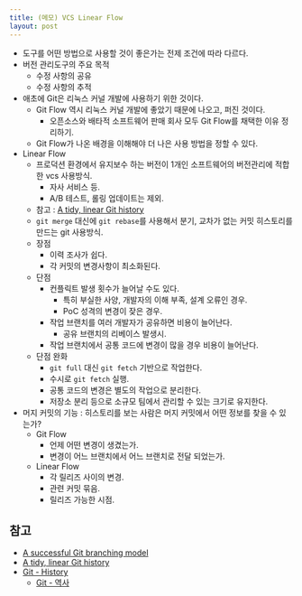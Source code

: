 ```yaml
---
title: (메모) VCS Linear Flow
layout: post
---
```


- 도구를 어떤 방법으로 사용할 것이 좋은가는 전제 조건에 따라 다르다.
- 버전 관리도구의 주요 목적
  - 수정 사항의 공유
  - 수정 사항의 추적
- 애초에 Git은 리눅스 커널 개발에 사용하기 위한 것이다.
  - Git Flow 역시 리눅스 커널 개발에 좋았기 때문에 나오고, 퍼진 것이다.
    - 오픈소스와 배타적 소프트웨어 판매 회사 모두 Git Flow를 채택한 이유 정리하기.
  - Git Flow가 나온 배경을 이해해야 더 나은 사용 방법을 정할 수 있다.
- Linear Flow
  - 프로덕션 환경에서 유지보수 하는 버전이 1개인 소프트웨어의 버전관리에 적합한 vcs 사용방식.
    - 자사 서비스 등.
    - A/B 테스트, 롤링 업데이트는 제외.
  - 참고 : [A tidy, linear Git history](https://www.bitsnbites.eu/a-tidy-linear-git-history/)
  - `git merge` 대신에 `git rebase`를 사용해서 분기, 교차가 없는 커밋 히스토리를 만드는 git 사용방식.
  - 장점
    - 이력 조사가 쉽다.
    - 각 커밋의 변경사항이 최소화된다.
  - 단점
    - 컨플릭트 발생 횟수가 늘어날 수도 있다.
      - 특히 부실한 사양, 개발자의 이해 부족, 설계 오류인 경우.
      - PoC 성격의 변경이 잦은 경우.
    - 작업 브랜치를 여러 개발자가 공유하면 비용이 늘어난다.
      - 공유 브랜치의 리베이스 발생시.
    - 작업 브랜치에서 공통 코드에 변경이 많을 경우 비용이 늘어난다.
  - 단점 완화
    - `git full` 대신 `git fetch` 기반으로 작업한다.
    - 수시로 `git fetch` 실행.
    - 공통 코드의 변경은 별도의 작업으로 분리한다.
    - 저장소 분리 등으로 소규모 팀에서 관리할 수 있는 크기로 유지한다.
- 머지 커밋의 기능 : 히스토리를 보는 사람은 머지 커밋에서 어떤 정보를 찾을 수 있는가?
  - Git Flow
    - 언제 어떤 변경이 생겼는가.
    - 변경이 어느 브랜치에서 어느 브랜치로 전달 되었는가.
  - Linear Flow
    - 각 릴리즈 사이의 변경.
    - 관련 커밋 묶음.
    - 릴리즈 가능한 시점.

## 참고

- [A successful Git branching model](https://nvie.com/posts/a-successful-git-branching-model/)
- [A tidy, linear Git history](https://www.bitsnbites.eu/a-tidy-linear-git-history/)
- [Git - History](https://en.wikipedia.org/wiki/Git#History)
  - [Git - 역사](https://ko.wikipedia.org/wiki/%EA%B9%83_(%EC%86%8C%ED%94%84%ED%8A%B8%EC%9B%A8%EC%96%B4)#%EC%97%AD%EC%82%AC)